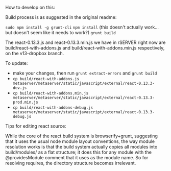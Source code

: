 How to develop on this:

Build process is as suggested in the original readme:

`sudo npm install -g grunt-cli`
`npm install` (this doesn't actually work... but doesn't seem like it needs to work?)
`grunt build`

The react-0.13.3.js and react-0.13.3.min.js we have in rSERVER right now are build/react-with-addons.js and build/react-with-addons.min.js respectively, on the v13-dropbox branch.

To update:
* make your changes, then run `grunt extract-errors` and `grunt build`
* `cp build/react-with-addons.js metaserver/metaserver/static/javascript/external/react-0.13.3-dev.js`
* `cp build/react-with-addons.min.js metaserver/metaserver/static/javascript/external/react-0.13.3-prod.min.js`
* `cp build/react-with-addons-debug.js metaserver/metaserver/static/javascript/external/react-0.13.3-debug.js`

Tips for editing react source:

While the core of the react build system is browserify+grunt, suggesting that it uses the usual node module layout conventions, the way module resolution works is that the build system actually copies all modules into build/modules/ as a flat structure; it does this for any module with the @providesModule comment that it uses as the module name.  So for resolving requires, the directory structure becomes irrelevant.
